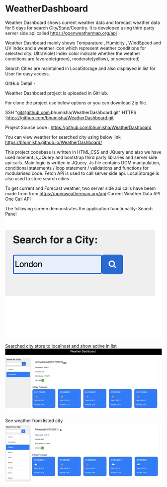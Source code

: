 # WeatherDashboard
Weather Dashboard shows current weather data and forecast weather data for 5 days for search City/State/Country. It is developed using third party server side api called https://openweathermap.org/api

Weather Dashboard mainly shows Temparature , Humidity , WindSpeed and UV index and a weather icon which represent weather conditions for selected city. UltraViolet Index color indicate whether the weather conditions are favorable(green), moderate(yellow), or severe(red)

Search Cities are maintained in LocalStorage and also displayed in list for User for easy access.

GitHub Detail -

Weather Dashboard project is uploaded in GitHub.

For clone the project use below options or you can download Zip file.

SSH "git@github.com:bhumisha/WeatherDashboard.git" HTTPS :https://github.com/bhumisha/WeatherDashboard.git

Project Source code : https://github.com/bhumisha/WeatherDashboard

You can view weather for searched city using below link https://bhumisha.github.io/WeatherDashboard/

This project codebase is written in HTML,CSS and JQuery and also we have used moment.js,JQuery and bootstrap third party libraries and server side api calls. Main logic is written in JQuery. Js file contains DOM manipulation, conditional statements / loop statement / validations and functions for modularised code.
Fetch APi is used to call server side api. LocalStorage is also used to store search cities.

To get current and Forecast weather, two server side api calls have beem made from  from https://openweathermap.org/api 
Current Weather Data API
One Call API

The following screen demonstrates the application functionality: 
Search Panel
![](assets/images/searchPanel.png)

Searched city store to localhost and show active in list
![](assets/images/latestSearchedCity.png)

See weather from listed city
![](assets/images/listItemClicked.png)
